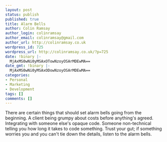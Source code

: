 ```yaml
---
layout: post
status: publish
published: true
title: Alarm Bells
author: Colin Ramsay
author_login: colinramsay
author_email: colinramsay@gmail.com
author_url: http://colinramsay.co.uk
wordpress_id: 725
wordpress_url: http://colinramsay.co.uk/?p=725
date: !binary |-
  MjAxMS0wNi0yMSAxOTowNzoyOSArMDEwMA==
date_gmt: !binary |-
  MjAxMS0wNi0yMSAxODowNzoyOSArMDEwMA==
categories:
- Personal
- Marketing
- Development
tags: []
comments: []
---
```

<p>There are certain things that should set alarm bells going from the beginning. A client being grumpy about costs before anything's agreed. Integrating with someone else's opaque code. Someone non-technical telling you how long it takes to code something. Trust your gut; if something worries you and you can't tie down the details, listen to the alarm bells.</p>
